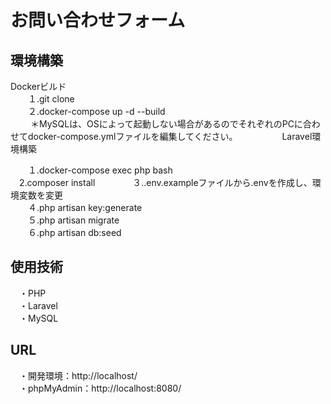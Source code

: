 # お問い合わせフォーム
## 環境構築
 Dockerビルド  
　　１.git clone  
　　２.docker-compose up -d --build  
　　
 ＊MySQLは、OSによって起動しない場合があるのでそれぞれのPCに合わせてdocker-compose.ymlファイルを編集してください。　　
　　
　Laravel環境構築　　
  
　　１.docker-compose exec php bash  
  　2.composer install　　
　　３..env.exampleファイルから.envを作成し、環境変数を変更  
　　４.php artisan key:generate  
　　５.php artisan migrate  
　　６.php artisan db:seed  
  
## 使用技術  
  
　・PHP   
　・Laravel  
　・MySQL  
 
## URL
　・開発環境：http://localhost/  
　・phpMyAdmin：http://localhost:8080/
 
